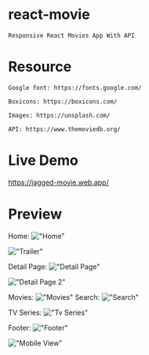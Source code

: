 # react-movie

    Responsive React Movies App With API
    
# Resource

    Google font: https://fonts.google.com/

    Boxicons: https://boxicons.com/

    Images: https://unsplash.com/

    API: https://www.themoviedb.org/

# Live Demo

https://jagged-movie.web.app/

# Preview

Home:
!["Home"](https://user-images.githubusercontent.com/102334772/172686217-efcb0ad7-666f-45b1-84d0-de3ace149993.png "Home")

!["Trailer"](https://user-images.githubusercontent.com/102334772/172686339-27756519-c57b-496e-bb90-bf2bb6853ec7.png "Trailer")

Detail Page:
!["Detail Page"](https://user-images.githubusercontent.com/102334772/172689660-d3da9d98-929a-4789-8604-ec2b952b5ab4.png "Details")

!["Detail Page 2"](https://user-images.githubusercontent.com/102334772/172689812-0cdecbf6-1089-4684-a3d8-25ef5990b485.png "Details")

Movies:
!["Movies"](https://user-images.githubusercontent.com/102334772/172686446-4a73ede5-c75c-4743-b941-a1b89a69557f.png "Movies")
Search:
!["Search"](https://user-images.githubusercontent.com/102334772/172686434-0dd130a8-b85a-4da0-9821-6c387dc27c49.png "Search")

TV Series:
!["Tv Series"](https://user-images.githubusercontent.com/102334772/172686437-aa1fe2f2-4333-4764-b6fb-c69f45eddcc0.png "TV Series")

Footer:
!["Footer"](https://user-images.githubusercontent.com/102334772/172686457-6bb6b97f-0193-4b2b-891a-343e7a2c3912.png "Footer")


!["Mobile View"](https://user-images.githubusercontent.com/102334772/172686454-8a1a474c-7fd2-4954-81a6-21334ebe6c33.png "Mobile View")

